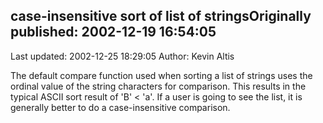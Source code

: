 ## case-insensitive sort of list of stringsOriginally published: 2002-12-19 16:54:05 
Last updated: 2002-12-25 18:29:05 
Author: Kevin Altis 
 
The default compare function used when sorting a list of strings uses the ordinal value of the string characters for comparison. This results in the typical ASCII sort result of 'B' < 'a'. If a user is going to see the list, it is generally better to do a case-insensitive comparison.